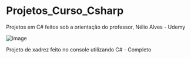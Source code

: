 # Projetos_Curso_Csharp
Projetos em C# feitos sob a orientação do professor, Nélio Alves - Udemy


![image](https://user-images.githubusercontent.com/75454584/155863173-a16d55de-9f8a-4b5c-b8b3-388e6c3c7f3e.png)


Projeto de xadrez feito no console utilizando C# - Completo
